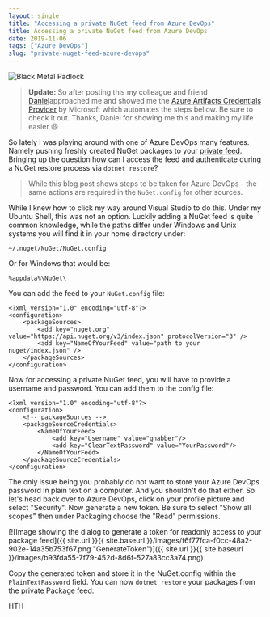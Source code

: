 ```yaml
---
layout: single
title: "Accessing a private NuGet feed from Azure DevOps"
title: Accessing a private NuGet feed from Azure DevOps
date: 2019-11-06
tags: ["Azure DevOps"]
slug: "private-nuget-feed-azure-devops"
---
```


![Black Metal Padlock](https://images.pexels.com/photos/706500/pexels-photo-706500.jpeg?auto=compress&amp;cs=tinysrgb&amp;h=750&amp;w=1260)


> **Update:** So after posting this my colleague and friend [Daniel](https://twitter.com/damukles_)approached me and showed me the [Azure Artifacts Credentials Provider](https://github.com/Microsoft/artifacts-credprovider) by Microsoft which automates the steps bellow. Be sure to check it out. Thanks, Daniel for showing me this and making my life easier 😃


So lately I was playing around with one of Azure DevOps many features. Namely pushing freshly created NuGet packages to your [private feed](https://docs.microsoft.com/en-us/azure/devops/artifacts/get-started-nuget?view=azure-devops). Bringing up the question how can I access the feed and authenticate during a NuGet restore process via `dotnet restore`?


> While this blog post shows steps to be taken for Azure DevOps - the same actions are required in the `NuGet.config` for other sources.


While I knew how to click my way around Visual Studio to do this. Under my Ubuntu Shell, this was not an option. Luckily adding a NuGet feed is quite common knowledge, while the paths differ under Windows and Unix systems you will find it in your home directory under:

`~/.nuget/NuGet/NuGet.config`

Or for Windows that would be:

`%appdata%\NuGet\`

You can add the feed to your `NuGet.config` file:


    <?xml version="1.0" encoding="utf-8"?>
    <configuration>
        <packageSources>
            <add key="nuget.org" value="https://api.nuget.org/v3/index.json" protocolVersion="3" />
            <add key="NameOfYourFeed" value="path to your nuget/index.json" />
        </packageSources>
    </configuration>


Now for accessing a private NuGet feed, you will have to provide a username and password. You can add them to the config file:


    <?xml version="1.0" encoding="utf-8"?>
    <configuration>
        <!-- packageSources -->
        <packageSourceCredentials>
            <NameOfYourFeed>
                <add key="Username" value="gnabber"/>
                <add key="ClearTextPassword" value="YourPassword"/>
            </NameOfYourFeed>
        </packageSourceCredentials>
    </configuration>


The only issue being you probably do not want to store your Azure DevOps password in plain text on a computer. And you shouldn't do that either. So let's head back over to Azure DevOps, click on your profile picture and select "Security". Now generate a new token. Be sure to select "Show all scopes" then under Packaging choose the "Read" permissions.

[![Image showing the dialog to generate a token for readonly access to your package feed]({{ site.url }}{{ site.baseurl }}/images/f6f77fca-f0cc-48a2-902e-14a35b753f67.png "GenerateToken")]({{ site.url }}{{ site.baseurl }}/images/b93fda55-7f79-452d-8d6f-527a83cc3a74.png)

Copy the generated token and store it in the NuGet.config within the `PlainTextPassword` field. You can now `dotnet restore` your packages from the private Package feed.

HTH

